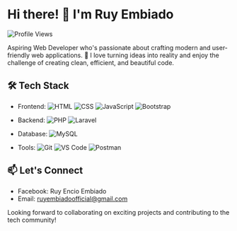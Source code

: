 
# Hi there! 👋 I'm Ruy Embiado 
![Profile Views](https://komarev.com/ghpvc/?username=ruyembiado)

Aspiring Web Developer who's passionate about crafting modern and user-friendly web applications. 🚀 I love turning ideas into reality and enjoy the challenge of creating clean, efficient, and beautiful code.

## 🛠️ Tech Stack

- Frontend: 
  ![HTML](https://img.shields.io/badge/HTML-E34F26?style=for-the-badge&logo=html5&logoColor=white)
  ![CSS](https://img.shields.io/badge/CSS-1572B6?style=for-the-badge&logo=css3&logoColor=white)
  ![JavaScript](https://img.shields.io/badge/JavaScript-F7DF1E?style=for-the-badge&logo=javascript&logoColor=black)
  ![Bootstrap](https://img.shields.io/badge/Bootstrap-563D7C?style=for-the-badge&logo=bootstrap&logoColor=white)
 <!-- ![React](https://img.shields.io/badge/React-61DAFB?style=for-the-badge&logo=react&logoColor=white)
  ![React Native](https://img.shields.io/badge/React_Native-61DAFB?style=for-the-badge&logo=react&logoColor=white) -->
  
- Backend: 
  ![PHP](https://img.shields.io/badge/PHP-777BB4?style=for-the-badge&logo=php&logoColor=white)
  ![Laravel](https://img.shields.io/badge/Laravel-FF2D20?style=for-the-badge&logo=laravel&logoColor=white)
 <!-- ![REST API](https://img.shields.io/badge/REST_API-0096D5?style=for-the-badge) -->
  <!--![Node.js](https://img.shields.io/badge/Node.js-339933?style=for-the-badge&logo=node.js&logoColor=white) -->
    
- Database: 
 ![MySQL](https://img.shields.io/badge/MySQL-4479A1?style=for-the-badge&logo=mysql&logoColor=white)
 <!-- ![MongoDB](https://img.shields.io/badge/MongoDB-47A248?style=for-the-badge&logo=mongodb&logoColor=white) -->
  
- Tools: 
  ![Git](https://img.shields.io/badge/Git-F05032?style=for-the-badge&logo=git&logoColor=white)
  ![VS Code](https://img.shields.io/badge/VS_Code-007ACC?style=for-the-badge&logo=visual-studio-code&logoColor=white)
  ![Postman](https://img.shields.io/badge/Postman-FF6C37?style=for-the-badge&logo=postman&logoColor=white)

<!-- ## 💼 What I Do

- Designing and developing responsive and intuitive user interfaces.
- Implementing backend systems for seamless application functionality.
- Collaborating with teams to plan and execute projects efficiently.
- Managing databases, ensuring data integrity, and implementing efficient queries. -->

## 📫 Let's Connect
- Facebook: Ruy Encio Embiado
- Email: ruyembiadoofficial@gmail.com

Looking forward to collaborating on exciting projects and contributing to the tech community!
